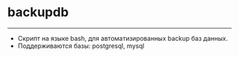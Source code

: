 # backupdb


-----


* Скрипт на языке bash, для автоматизированных backup баз данных.
* Поддерживаются базы: postgresql, mysql
